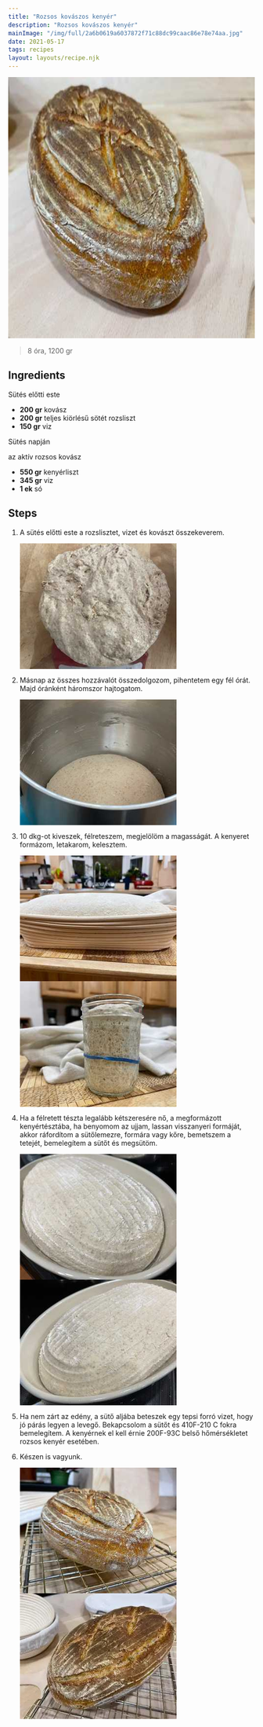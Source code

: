 ```yaml
---
title: "Rozsos kovászos kenyér"
description: "Rozsos kovászos kenyér"
mainImage: "/img/full/2a6b0619a6037872f71c88dc99caac86e78e74aa.jpg"
date: 2021-05-17
tags: recipes
layout: layouts/recipe.njk
---
```

                            
<p align="center"><a href="https://cookpad.com/hu/receptek/14984909-rozsos-kovaszos-kenyer" rel="Recipe source page"><img width="751" height="532" src="/img/full/2a6b0619a6037872f71c88dc99caac86e78e74aa.jpg"/></a></p>

> 8 óra, 1200 gr 

## Ingredients

Sütés előtti este
* **200 gr** kovász
* **200 gr** teljes kiörlésű sötét rozsliszt
* **150 gr** viz

Sütés napján

az aktív rozsos kovász
* **550 gr** kenyérliszt
* **345 gr** viz
* **1 ek** só

## Steps

1. A sütés előtti este a rozslisztet, vizet és kovászt összekeverem.
 
    <p><img width="320" height="256" align="left" src="/img/full/fc97d8e18beac3532e0dce1ba2f8a04cf7837eb0.jpg"/></p><div style="clear: both"/>

2. Másnap az összes hozzávalót összedolgozom, pihentetem egy fél órát. Majd óránként háromszor hajtogatom.
 
    <p><img width="320" height="256" align="left" src="/img/full/6c41df69b869a4d68c5d207b3ca4c590a0e66376.jpg"/></p><div style="clear: both"/>

3. 10 dkg-ot kiveszek, félreteszem, megjelölöm a magasságát. A kenyeret formázom, letakarom, kelesztem.
 
    <p><img width="320" height="256" align="left" src="/img/full/1f24b98d4e5277e9e5eeb582da7e8591f77fdaa6.jpg"/></p><p><img width="320" height="256" align="left" src="/img/full/2a60b54d2a3887a23bdf66593b70290569925dd7.jpg"/></p><div style="clear: both"/>

4. Ha a félretett tészta legalább kétszeresére nő, a megformázott kenyértésztába, ha benyomom az ujjam, lassan visszanyeri formáját, akkor ráfordítom a sütőlemezre, formára vagy kőre, bemetszem a tetejét, bemelegítem a sütőt és megsütöm.
 
    <p><img width="320" height="256" align="left" src="/img/full/e7541d1426cf002ac534fa62045b5e6701f1bad8.jpg"/></p><p><img width="320" height="256" align="left" src="/img/full/34489db045c71e1e78e8bcd69fc2f293b00c682b.jpg"/></p><div style="clear: both"/>

5. Ha nem zárt az edény, a sütő aljába beteszek egy tepsi forró vizet, hogy jó párás legyen a levegő. Bekapcsolom a sütőt és 410F-210 C fokra bemelegítem. A kenyérnek el kell érnie 200F-93C belső hőmérsékletet rozsos kenyér esetében.
 
    <div style="clear: both"/>

6. Készen is vagyunk.
 
    <p><img width="320" height="256" align="left" src="/img/full/54c9a556bc7ba17f275d3170fe3e95acc3710dff.jpg"/></p><p><img width="320" height="256" align="left" src="/img/full/03c7ae60eae98314546dfdc6fb01788756139793.jpg"/></p><div style="clear: both"/>


